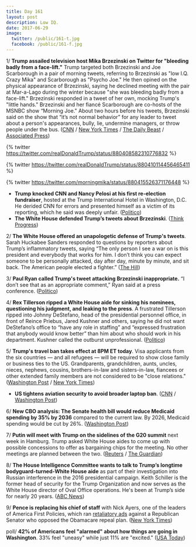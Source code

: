 ```yaml
---
title: Day 161
layout: post
description: Low IQ.
date: 2017-06-29
image:
  twitter: /public/161-t.jpg
  facebook: /public/161-f.jpg
---
```


1/ **Trump assailed television host Mika Brzezinski on Twitter for "bleeding badly from a face-lift."** Trump targeted both Brzezinski and Joe Scarborough in a pair of morning tweets, referring to Brzezinski as "low I.Q. Crazy Mika" and Scarborough as "Psycho Joe." He then opined on the physical appearance of Brzezinski, saying he declined meeting with the pair at Mar-a-Lago during the winter because "she was bleeding badly from a face-lift." Brzezinski responded in a tweet of her own, mocking Trump's "little hands." Brzezinski and her fiancé Scarborough are co-hosts of the MSNBC show “Morning Joe." About two hours before his tweets, Brzezinski said on the show that “it’s not normal behavior” for any leader to tweet about a person's appearances, bully, lie, undermine managers, or throw people under the bus. ([CNN](http://money.cnn.com/2017/06/29/media/mika-brzezinski-donald-trump-tweet/index.html) / [New York Times](https://www.nytimes.com/2017/06/29/business/media/trump-mika-brzezinski-facelift.html) / [The Daily Beast](http://www.thedailybeast.com/trump-tweets-mika-was-bleeding-badly-from-a-face-lift) / [Associated Press](https://apnews.com/2ef6abedd6bf40ac83bf76d999b8206b))

{% twitter https://twitter.com/realDonaldTrump/status/880408582310776832 %}

{% twitter https://twitter.com/realDonaldTrump/status/880410114456465411 %}

{% twitter https://twitter.com/morningmika/status/880415526371176448 %}

* **Trump knocked CNN and Nancy Pelosi at his first re-election fundraiser**, hosted at the Trump International Hotel in Washington, D.C. He derided CNN for errors and presented himself as a victim of its reporting, which he said was deeply unfair. ([Politico](http://www.politico.com/story/2017/06/28/trump-fundraiser-pelosi-ossoff-240078))
* **The White House defended Trump’s tweets about Brzezinski**. ([Think Progress](https://thinkprogress.org/defense-trump-sexist-brzezinski-tweets-c4ad5d59577c))

2/ **The White House offered an unapologetic defense of Trump's tweets**. Sarah Huckabee Sanders responded to questions by reporters about Trump’s inflammatory tweets, saying “The only person I see a war on is this president and everybody that works for him. I don’t think you can expect someone to be personally attacked, day after day, minute by minute, and sit back. The American people elected a fighter.” ([The Hill](http://thehill.com/homenews/administration/340113-white-house-offers-unapologetic-defense-of-trump-tweets))

3/ **Paul Ryan called Trump's tweet attacking Brzezinski inappropriate.** “I don’t see that as an appropriate comment,” Ryan said at a press conference. ([Politico](http://www.politico.com/story/2017/06/29/ryan-calls-trump-tweet-attacking-morning-joe-host-inappropriate-240092))

4/ **Rex Tillerson ripped a White House aide for sinking his nominees, questioning his judgment, and leaking to the press**. A frustrated Tillerson ripped into Johnny DeStefano, head of the presidential personnel office, in front of Reince Priebus, Jared Kushner and others, saying he did not want DeStefano’s office to “have any role in staffing” and “expressed frustration that anybody would know better” than him about who should work in his department. Kushner called the outburst unprofessional. ([Politico](http://www.politico.com/story/2017/06/28/tillerson-blows-up-at-white-house-aide-240075))

5/ **Trump's travel ban takes effect at 8PM ET today**. Visa applicants from the six countries — and all refugees — will be required to show close family or business ties to the US. Grandparents, grandchildren, aunts, uncles, nieces, nephews, cousins, brothers-in-law and sisters-in-law, fiancees or other extended family members are not considered to be "close relations." ([Washington Post](https://www.washingtonpost.com/politics/federal_government/us-sets-new-visa-rules-for-6-mainly-muslim-nations-refugees/2017/06/28/b6cd3414-5c70-11e7-aa69-3964a7d55207_story.html) / [New York Times](https://www.nytimes.com/2017/06/28/us/politics/homeland-security-prepares-to-issue-travel-restrictions.html))

* **US tightens aviation security to avoid broader laptop ban**. ([CNN](http://www.cnn.com/2017/06/28/politics/dhs-aviation-security-measures/index.html) / [Washington Post](https://www.washingtonpost.com/local/trafficandcommuting/dhs-officials-announce-enhanced-security-measures-for-all-flights-to-the-us/2017/06/28/e8023cac-5c14-11e7-9fc6-c7ef4bc58d13_story.html))

6/ **New CBO analysis: The Senate health bill would reduce Medicaid spending by 35% by 2036** compared to the current law. By 2026, Medicaid spending would be cut by 26%. ([Washington Post](https://www.washingtonpost.com/powerpost/gop-health-care-debate-turns-to-stark-question-help-vulnerable-americans-or-help-the-rich/2017/06/29/02d96318-5cd1-11e7-9fc6-c7ef4bc58d13_story.html))

7/ **Putin will meet with Trump on the sidelines of the G20 summit** next week in Hamburg. Trump asked White House aides to come up with possible concessions to offer as bargaining chips for the meeting. No other meetings are planned between the two. ([Reuters](http://www.reuters.com/article/us-usa-trump-putin-g-idUSKBN19K1N1) / [The Guardian](https://www.theguardian.com/us-news/2017/jun/29/white-house-sanctions-first-trump-putin-meeting))

8/ **The House Intelligence Committee wants to talk to Trump’s longtime bodyguard-turned-White House aide** as part of their investigation into Russian interference in the 2016 presidential campaign. Keith Schiller is the former head of security for the Trump Organization and now serves as the White House director of Oval Office operations. He's been at Trump’s side for nearly 20 years. ([ABC News](http://abcnews.go.com/Politics/house-russia-probe-eyes-longtime-trump-bodyguard-turned/story?id=48341329))

9/ **Pence is replacing his chief of staff** with Nick Ayers, one of the leaders of America First Policies, which ran [retaliatory ads](https://whatthefuckjusthappenedtoday.com/2017/06/26/Day-158/#7-white-house-allies-are-retaliating) against a Republican Senator who opposed the Obamacare repeal plan. ([New York Times](https://www.nytimes.com/2017/06/29/us/politics/mike-pence-josh-pitcock-chief-of-staff.html))

poll/ **42% of Americans feel "alarmed" about how things are going in Washington**. 33% feel "uneasy" while just 11% are "excited." ([USA Today](https://www.usatoday.com/story/news/politics/2017/06/29/poll-donald-trump-washington-republicans-alarmed-uneasy-russia-investigation/103269454/))